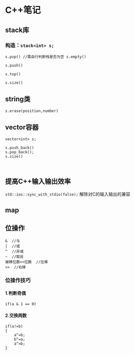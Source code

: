# C++笔记

## stack库

### 构造：`stack<int> s;`

`s.pop() //需自行判断栈是否为空 s.empty()`

`s.push()`

`s.top()`

`s.size()`


## string类

`s.erase(position,number)`

## vector容器

```
vector<int> s;

s.push_back()
s.pop_back();
s.size()



```

## 提高C++输入输出效率

`std::ios::sync_with_stdio(false);` 解除对C的输入输出的兼容

## map


## 位操作

```
&  //与
|  //或
^  //异或
~  //取反
被移位数<<位数  //左移
>>  //右移

```

### 位操作技巧

#### 1.判断奇偶
`if(a & 1 == 0)`

#### 2.交换两数
```
if(a!=b)
{
	a^=b;
	b^=a;
	a^=b;
}
```